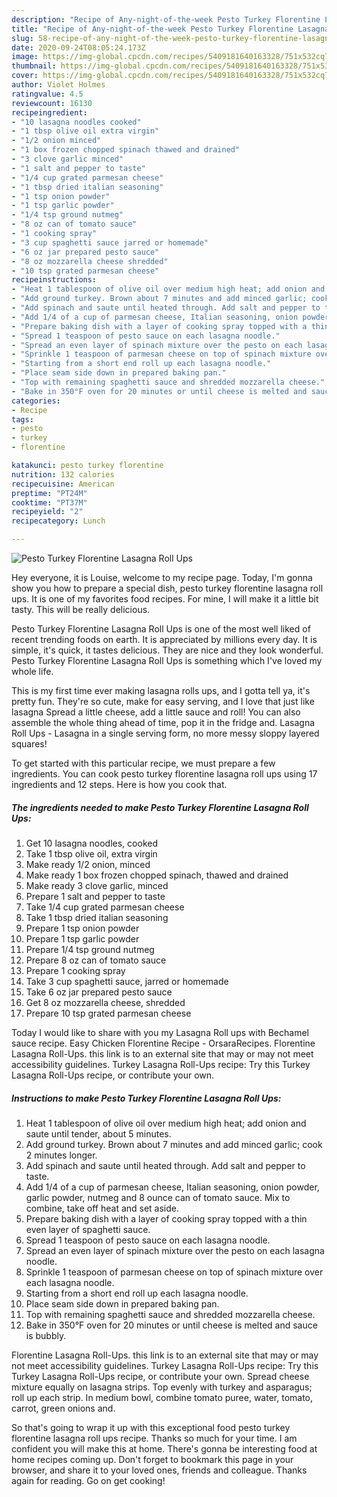 ```yaml
---
description: "Recipe of Any-night-of-the-week Pesto Turkey Florentine Lasagna Roll Ups"
title: "Recipe of Any-night-of-the-week Pesto Turkey Florentine Lasagna Roll Ups"
slug: 58-recipe-of-any-night-of-the-week-pesto-turkey-florentine-lasagna-roll-ups
date: 2020-09-24T08:05:24.173Z
image: https://img-global.cpcdn.com/recipes/5409181640163328/751x532cq70/pesto-turkey-florentine-lasagna-roll-ups-recipe-main-photo.jpg
thumbnail: https://img-global.cpcdn.com/recipes/5409181640163328/751x532cq70/pesto-turkey-florentine-lasagna-roll-ups-recipe-main-photo.jpg
cover: https://img-global.cpcdn.com/recipes/5409181640163328/751x532cq70/pesto-turkey-florentine-lasagna-roll-ups-recipe-main-photo.jpg
author: Violet Holmes
ratingvalue: 4.5
reviewcount: 16130
recipeingredient:
- "10 lasagna noodles cooked"
- "1 tbsp olive oil extra virgin"
- "1/2 onion minced"
- "1 box frozen chopped spinach thawed and drained"
- "3 clove garlic minced"
- "1 salt and pepper to taste"
- "1/4 cup grated parmesan cheese"
- "1 tbsp dried italian seasoning"
- "1 tsp onion powder"
- "1 tsp garlic powder"
- "1/4 tsp ground nutmeg"
- "8 oz can of tomato sauce"
- "1 cooking spray"
- "3 cup spaghetti sauce jarred or homemade"
- "6 oz jar prepared pesto sauce"
- "8 oz mozzarella cheese shredded"
- "10 tsp grated parmesan cheese"
recipeinstructions:
- "Heat 1 tablespoon of olive oil over medium high heat; add onion and saute until tender, about 5 minutes."
- "Add ground turkey. Brown about 7 minutes and add minced garlic; cook 2 minutes longer."
- "Add spinach and saute until heated through. Add salt and pepper to taste."
- "Add 1/4 of a cup of parmesan cheese, Italian seasoning, onion powder, garlic powder, nutmeg and 8 ounce can of tomato sauce. Mix to combine, take off heat and set aside."
- "Prepare baking dish with a layer of cooking spray topped with a thin even layer of spaghetti sauce."
- "Spread 1 teaspoon of pesto sauce on each lasagna noodle."
- "Spread an even layer of spinach mixture over the pesto on each lasagna noodle."
- "Sprinkle 1 teaspoon of parmesan cheese on top of spinach mixture over each lasagna noodle."
- "Starting from a short end roll up each lasagna noodle."
- "Place seam side down in prepared baking pan."
- "Top with remaining spaghetti sauce and shredded mozzarella cheese."
- "Bake in 350°F oven for 20 minutes or until cheese is melted and sauce is bubbly."
categories:
- Recipe
tags:
- pesto
- turkey
- florentine

katakunci: pesto turkey florentine 
nutrition: 132 calories
recipecuisine: American
preptime: "PT24M"
cooktime: "PT37M"
recipeyield: "2"
recipecategory: Lunch

---
```



![Pesto Turkey Florentine Lasagna Roll Ups](https://img-global.cpcdn.com/recipes/5409181640163328/751x532cq70/pesto-turkey-florentine-lasagna-roll-ups-recipe-main-photo.jpg)

Hey everyone, it is Louise, welcome to my recipe page. Today, I'm gonna show you how to prepare a special dish, pesto turkey florentine lasagna roll ups. It is one of my favorites food recipes. For mine, I will make it a little bit tasty. This will be really delicious.

Pesto Turkey Florentine Lasagna Roll Ups is one of the most well liked of recent trending foods on earth. It is appreciated by millions every day. It is simple, it's quick, it tastes delicious. They are nice and they look wonderful. Pesto Turkey Florentine Lasagna Roll Ups is something which I've loved my whole life.

This is my first time ever making lasagna rolls ups, and I gotta tell ya, it&#39;s pretty fun. They&#39;re so cute, make for easy serving, and I love that just like lasagna Spread a little cheese, add a little sauce and roll! You can also assemble the whole thing ahead of time, pop it in the fridge and. Lasagna Roll Ups - Lasagna in a single serving form, no more messy sloppy layered squares!


To get started with this particular recipe, we must prepare a few ingredients. You can cook pesto turkey florentine lasagna roll ups using 17 ingredients and 12 steps. Here is how you cook that.

<!--inarticleads1-->

##### The ingredients needed to make Pesto Turkey Florentine Lasagna Roll Ups:

1. Get 10 lasagna noodles, cooked
1. Take 1 tbsp olive oil, extra virgin
1. Make ready 1/2 onion, minced
1. Make ready 1 box frozen chopped spinach, thawed and drained
1. Make ready 3 clove garlic, minced
1. Prepare 1 salt and pepper to taste
1. Take 1/4 cup grated parmesan cheese
1. Take 1 tbsp dried italian seasoning
1. Prepare 1 tsp onion powder
1. Prepare 1 tsp garlic powder
1. Prepare 1/4 tsp ground nutmeg
1. Prepare 8 oz can of tomato sauce
1. Prepare 1 cooking spray
1. Take 3 cup spaghetti sauce, jarred or homemade
1. Take 6 oz jar prepared pesto sauce
1. Get 8 oz mozzarella cheese, shredded
1. Prepare 10 tsp grated parmesan cheese


Today I would like to share with you my Lasagna Roll ups with Bechamel sauce recipe. Easy Chicken Florentine Recipe - OrsaraRecipes. Florentine Lasagna Roll-Ups. this link is to an external site that may or may not meet accessibility guidelines. Turkey Lasagna Roll-Ups recipe: Try this Turkey Lasagna Roll-Ups recipe, or contribute your own. 

<!--inarticleads2-->

##### Instructions to make Pesto Turkey Florentine Lasagna Roll Ups:

1. Heat 1 tablespoon of olive oil over medium high heat; add onion and saute until tender, about 5 minutes.
1. Add ground turkey. Brown about 7 minutes and add minced garlic; cook 2 minutes longer.
1. Add spinach and saute until heated through. Add salt and pepper to taste.
1. Add 1/4 of a cup of parmesan cheese, Italian seasoning, onion powder, garlic powder, nutmeg and 8 ounce can of tomato sauce. Mix to combine, take off heat and set aside.
1. Prepare baking dish with a layer of cooking spray topped with a thin even layer of spaghetti sauce.
1. Spread 1 teaspoon of pesto sauce on each lasagna noodle.
1. Spread an even layer of spinach mixture over the pesto on each lasagna noodle.
1. Sprinkle 1 teaspoon of parmesan cheese on top of spinach mixture over each lasagna noodle.
1. Starting from a short end roll up each lasagna noodle.
1. Place seam side down in prepared baking pan.
1. Top with remaining spaghetti sauce and shredded mozzarella cheese.
1. Bake in 350°F oven for 20 minutes or until cheese is melted and sauce is bubbly.


Florentine Lasagna Roll-Ups. this link is to an external site that may or may not meet accessibility guidelines. Turkey Lasagna Roll-Ups recipe: Try this Turkey Lasagna Roll-Ups recipe, or contribute your own. Spread cheese mixture equally on lasagna strips. Top evenly with turkey and asparagus; roll up each strip. In medium bowl, combine tomato puree, water, tomato, carrot, green onions and. 

So that's going to wrap it up with this exceptional food pesto turkey florentine lasagna roll ups recipe. Thanks so much for your time. I am confident you will make this at home. There's gonna be interesting food at home recipes coming up. Don't forget to bookmark this page in your browser, and share it to your loved ones, friends and colleague. Thanks again for reading. Go on get cooking!
